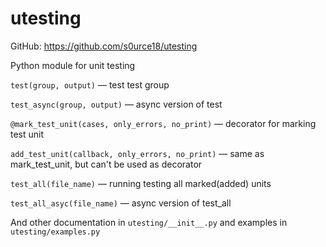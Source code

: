 # utesting

GitHub: https://github.com/s0urce18/utesting

Python module for unit testing

`test(group, output)` — test test group

`test_async(group, output)` — async version of test

`@mark_test_unit(cases, only_errors, no_print)` — decorator for marking test unit

`add_test_unit(callback, only_errors, no_print)` — same as mark_test_unit, but can't be used as decorator

`test_all(file_name)` — running testing all marked(added) units

`test_all_asyc(file_name)` — async version of test_all

And other documentation in `utesting/__init__.py` and examples in `utesting/examples.py`